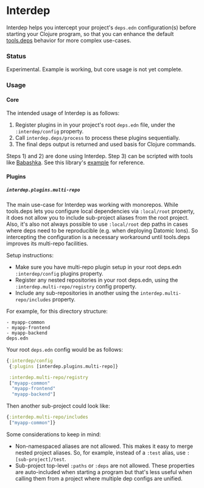 # Interdep

Interdep helps you intercept your project's `deps.edn` configuration(s) before starting your Clojure program, so that you can enhance the default [tools.deps](https://github.com/clojure/tools.deps.alpha) behavior for more complex use-cases.  

### Status 

Experimental. Example is working, but core usage is not yet complete.

### Usage

#### Core

The intended usage of Interdep is as follows:

1) Register plugins in in your project's root `deps.edn` file, under the `:interdep/config` property. 
2) Call `interdep.deps/process` to process these plugins sequentially.
3) The final deps output is returned and used basis for Clojure commands.

Steps 1) and 2) are done using Interdep. Step 3) can be scripted with tools like [Babashka](https://github.com/borkdude/babashka). See this library's [example](https://github.com/rejoice-cljc/interdep/tree/master/example) for reference.

#### Plugins

##### `interdep.plugins.multi-repo`

The main use-case for Interdep was working with monorepos. While tools.deps lets you configure local dependencies via `:local/root` property, it does not allow you to include sub-project aliases from the root project. Also, it's also not always possible to use `:local/root` dep paths in cases where deps need to be reproducible (e.g. when deploying Datomic Ions). So intercepting the configuration is a necessary workaround until tools.deps improves its multi-repo facilities.

Setup instructions:
- Make sure you have multi-repo plugin setup in your root deps.edn `:interdep/config` plugins property. 
- Register any nested repositories in your root deps.edn, using the `:interdep.multi-repo/registry` config property.
- Include any sub-repositories in another using the `interdep.multi-repo/includes` property.

For example, for this directory structure: 
```
- myapp-common
- myapp-frontend
- myapp-backend
deps.edn
```

Your root `deps.edn` config would be as follows:
```clj
{:interdep/config
 {:plugins [interdep.plugins.multi-repo]}

 :interdep.multi-repo/registry
 ["myapp-common"
  "myapp-frontend"
  "myapp-backend"]   
```

Then another sub-project could look like:

```clj
{:interdep.multi-repo/includes
 ["myapp-common"]}
```

Some considerations to keep in mind:
- Non-namespaced aliases are not allowed. This makes it easy to merge nested project aliases. So, for example, instead of a `:test` alias, use `:[sub-project]/test`.
- Sub-project top-level `:paths` or `:deps` are not allowed. These properties are auto-included when starting a program but that's less useful when calling them from a project where multiple dep configs are unified.

